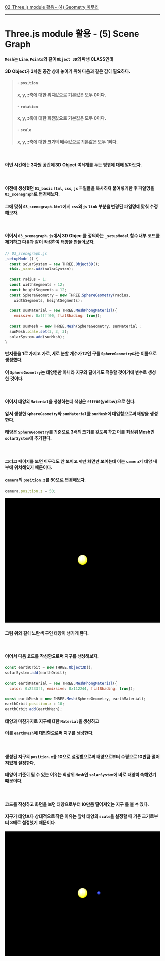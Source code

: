[02_Three.js module 활용 - (4) Geometry 마무리](./04_Three.js_module_geometry.md)

---

# __Three.js module 활용 - (5) Scene Graph__
#### `Mesh`는 `Line`, `Points`와 같이 `Object 3D`의 파생 CLASS인데
#### 3D Object가 3차원 공간 상에 놓이기 위해 다음과 같은 값이 필요하다.
>#### __- `position`__
>#### x, y, z축에 대한 __위치값으로__ 기본값은 모두 0이다.
>#### __- `rotation`__
>#### x, y, z축에 대한 __회전값으로__ 기본값은 모두 0이다.
>#### __- `scale`__
>#### x, y, z축에 대한 __크기의 배수값으로__ 기본값은 모두 1이다.

<br>

#### 이번 시간에는 __3차원 공간에 3D Object 여러개를 두는 방법에 대해__ 알아보자.

<br>

#### 이전에 생성했던  `01_basic` `html`, `css`, `js` 파일들을 복사하여 붙여넣기한 후 파일명을 __`03_scenegraph`로 변경해보자.__
#### 그에 맞춰 `03_scenegraph.html`에서 `css`와 `js` `link` 부분을 변경된 파일명에 맞춰 수정해보자.

<br>

#### 이어서 `03_scenegraph.js`에서 3D Object를 정의하는 `_setupModel` 함수 내부 코드를 제거하고 다음과 같이 작성하여 __태양을 만들어보자.__
```javascript
// 03_scenegraph.js
_setupModel() {
  const solarSystem = new THREE.Object3D();
  this._scene.add(solarSystem);

  const radius = 1;
  const widthSegments = 12;
  const heightSegments = 12;
  const SphereGeometry = new THREE.SphereGeometry(radius,
    widthSegments, heightSegments);

  const sunMaterial = new THREE.MeshPhongMaterial({
    emissive: 0xffff00, flatShading: true});

  const sunMesh = new THREE.Mesh(SphereGeometry, sunMaterial);
  sunMesh.scale.set(3, 3, 3);
  solarSystem.add(sunMesh);
}
```
#### __반지름을 1로 가지고 가로, 세로 분할 개수가 12인 구를 `SphereGeometry`라는 이름으로 생성했다.__
#### 이 `SphereGeometry`는 __태양뿐만 아니라 지구와 달에게도 적용할 것이기에 변수로 생성__ 한 것이다.

<br>

#### 이어서 __태양의 `Material`을 생성하는데__ 색상은 `ffff00`(yellow)으로 한다.
#### 앞서 생성한 `SphereGeometry`와 `sunMaterial`를 `sunMesh`에 대입함으로써 태양을 생성한다.
#### 태양은 __`SphereGeometry`를 기준으로 3배의 크기를 갖도록__ 하고 이를 __최상위 Mesh인 `solarSystem`에 추가한다.__

<br>

#### 그러고 페이지를 보면 아무것도 안 보이고 까만 화면만 보이는데 이는 `camera`가 태양 내부에 위치해있기 때문이다.
#### __`camera`의 `position.z`를 50으로 변경해보자.__
```javascript
camera.position.z = 50;
```
![05_sun][05_sun]

[05_sun]: ./img/05_sun.png "05_sun"
#### 그럼 위와 같이 노란색 구인 태양이 생기게 된다.

<br>

#### 이어서 다음 코드를 작성함으로써 지구를 생성해보자.
```javascript
const earthOrbit = new THREE.Object3D();
solarSystem.add(earthOrbit);

const earthMaterial = new THREE.MeshPhongMaterial({
  color: 0x2233ff, emissive: 0x112244, flatShading: true});

const earthMesh = new THREE.Mesh(SphereGeometry, earthMaterial);
earthOrbit.position.x = 10;
earthOrbit.add(earthMesh);
```
#### 태양과 마찬가지로 지구에 대한 `Material`을 생성하고
#### 이를 `earthMesh`에 대입함으로써 지구를 생성한다.

<br>

#### 생성된 __지구의 `position.x`를 10으로 설정함으로써 태양으로부터 수평으로 10만큼 떨어져있게__ 설정한다.
#### __태양이 기준이 될 수 있는 이유는 최상위 `Mesh`인 `solarSystem`에 바로 태양이 속해있기__ 때문이다.

<br>

#### 코드를 작성하고 화면을 보면 __태양으로부터 10만큼 떨어져있는 지구__ 를 볼 수 있다.
#### 지구가 태양보다 상대적으로 작은 이유는 앞서 __태양의 `scale`을 설정할 때 기준 크기로부터 3배로 설정했기__ 때문이다.
![05_earth][05_earth]

[05_earth]: ./img/05_earth.png "05_earth"

<br>